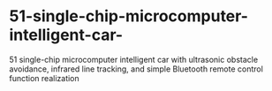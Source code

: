 # 51-single-chip-microcomputer-intelligent-car-
51 single-chip microcomputer intelligent car with ultrasonic obstacle avoidance, infrared line tracking, and simple Bluetooth remote control function realization
